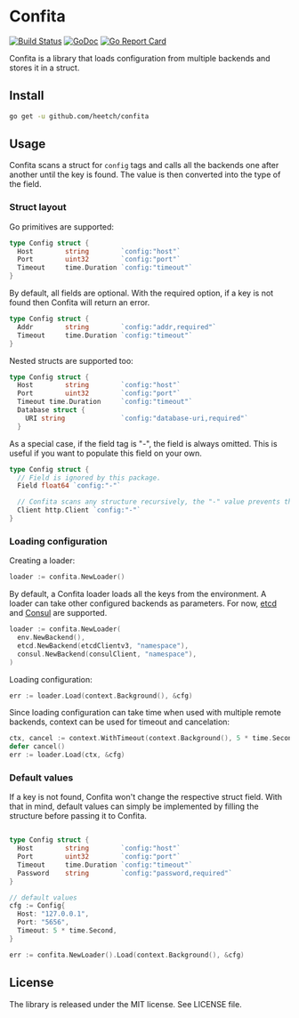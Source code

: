 # Confita

[![Build Status](https://travis-ci.org/heetch/confita.svg?branch=master)](https://travis-ci.org/heetch/confita)
[![GoDoc](https://godoc.org/github.com/heetch/confita?status.svg)](https://godoc.org/github.com/heetch/confita)
[![Go Report Card](https://goreportcard.com/badge/github.com/heetch/confita)](https://goreportcard.com/report/github.com/heetch/confita)

Confita is a library that loads configuration from multiple backends and stores it in a struct.

## Install

```sh
go get -u github.com/heetch/confita
```

## Usage

Confita scans a struct for `config` tags and calls all the backends one after another until the key is found.
The value is then converted into the type of the field.

### Struct layout

Go primitives are supported:

```go
type Config struct {
  Host        string        `config:"host"`
  Port        uint32        `config:"port"`
  Timeout     time.Duration `config:"timeout"`
}
```

By default, all fields are optional. With the required option, if a key is not found then Confita will return an error.

```go
type Config struct {
  Addr        string        `config:"addr,required"`
  Timeout     time.Duration `config:"timeout"`
}
```

Nested structs are supported too:

```go
type Config struct {
  Host        string        `config:"host"`
  Port        uint32        `config:"port"`
  Timeout time.Duration     `config:"timeout"`
  Database struct {
    URI string              `config:"database-uri,required"`
  }
```

As a special case, if the field tag is "-", the field is always omitted. This is useful if you want to populate this field on your own.

```go
type Config struct {
  // Field is ignored by this package.
  Field float64 `config:"-"`

  // Confita scans any structure recursively, the "-" value prevents that.
  Client http.Client `config:"-"`
}
```

### Loading configuration

Creating a loader:

```go
loader := confita.NewLoader()
```

By default, a Confita loader loads all the keys from the environment.
A loader can take other configured backends as parameters. For now, [etcd](https://github.com/coreos/etcd) and [Consul](https://www.consul.io/) are supported.

```go
loader := confita.NewLoader(
  env.NewBackend(),
  etcd.NewBackend(etcdClientv3, "namespace"),
  consul.NewBackend(consulClient, "namespace"),
)
```

Loading configuration:

```go
err := loader.Load(context.Background(), &cfg)
```

Since loading configuration can take time when used with multiple remote backends, context can be used for timeout and cancelation:

```go
ctx, cancel := context.WithTimeout(context.Background(), 5 * time.Second)
defer cancel()
err := loader.Load(ctx, &cfg)
```

### Default values

If a key is not found, Confita won't change the respective struct field. With that in mind, default values can simply be implemented by filling the structure before passing it to Confita.

```go

type Config struct {
  Host        string        `config:"host"`
  Port        uint32        `config:"port"`
  Timeout     time.Duration `config:"timeout"`
  Password    string        `config:"password,required"`
}

// default values
cfg := Config{
  Host: "127.0.0.1",
  Port: "5656",
  Timeout: 5 * time.Second,
}

err := confita.NewLoader().Load(context.Background(), &cfg)
```

## License

The library is released under the MIT license. See LICENSE file.
